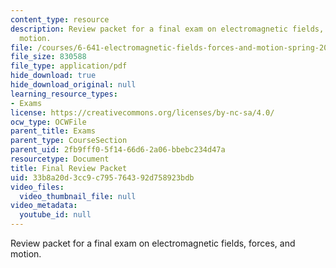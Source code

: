 ```yaml
---
content_type: resource
description: Review packet for a final exam on electromagnetic fields, forces, and
  motion.
file: /courses/6-641-electromagnetic-fields-forces-and-motion-spring-2005/33b8a20d3cc9c795764392d758923bdb_final_review_pac.pdf
file_size: 830588
file_type: application/pdf
hide_download: true
hide_download_original: null
learning_resource_types:
- Exams
license: https://creativecommons.org/licenses/by-nc-sa/4.0/
ocw_type: OCWFile
parent_title: Exams
parent_type: CourseSection
parent_uid: 2fb9fff0-5f14-66d6-2a06-bbebc234d47a
resourcetype: Document
title: Final Review Packet
uid: 33b8a20d-3cc9-c795-7643-92d758923bdb
video_files:
  video_thumbnail_file: null
video_metadata:
  youtube_id: null
---
```

Review packet for a final exam on electromagnetic fields, forces, and motion.